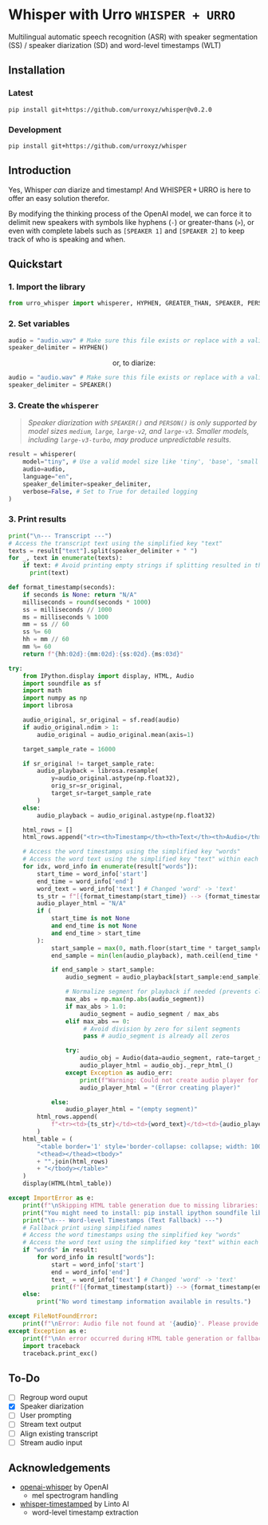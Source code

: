 # Whisper with Urro `WHISPER + URRO`

Multilingual automatic speech recognition (ASR) with speaker segmentation (SS) / speaker diarization (SD) and word-level timestamps (WLT)

## Installation

### Latest
```shell
pip install git+https://github.com/urroxyz/whisper@v0.2.0
```

### Development
```shell
pip install git+https://github.com/urroxyz/whisper
```

## Introduction
Yes, Whisper *can* diarize and timestamp! And WHISPER + URRO is here to offer an easy solution therefor.

By modifying the thinking process of the OpenAI model, we can force it to delimit new speakers with symbols like hyphens (`-`) or greater-thans (`>`), or even with complete labels such as `[SPEAKER 1]` and `[SPEAKER 2]` to keep track of who is speaking and when.

## Quickstart

### 1. Import the library

```py
from urro_whisper import whisperer, HYPHEN, GREATER_THAN, SPEAKER, PERSON
```

### 2. Set variables

```py
audio = "audio.wav" # Make sure this file exists or replace with a valid path
speaker_delimiter = HYPHEN()
```
<p align="center">or, to diarize:</p>

```py
audio = "audio.wav" # Make sure this file exists or replace with a valid path
speaker_delimiter = SPEAKER()
```

### 3. Create the `whisperer`

> *Speaker diarization with `SPEAKER()` and `PERSON()` is only supported by model sizes `medium`, `large`, `large-v2`, and `large-v3`.*
> *Smaller models, including `large-v3-turbo`, may produce unpredictable results.*

```py
result = whisperer(
    model="tiny", # Use a valid model size like 'tiny', 'base', 'small', 'medium', 'large', 'large-v2', 'large-v3'
    audio=audio,
    language="en",
    speaker_delimiter=speaker_delimiter,
    verbose=False, # Set to True for detailed logging
)
```

### 3. Print results

```py
print("\n--- Transcript ---")
# Access the transcript text using the simplified key "text"
texts = result["text"].split(speaker_delimiter + " ")
for _, text in enumerate(texts):
    if text: # Avoid printing empty strings if splitting resulted in them
      print(text)

def format_timestamp(seconds):
    if seconds is None: return "N/A"
    milliseconds = round(seconds * 1000)
    ss = milliseconds // 1000
    ms = milliseconds % 1000
    mm = ss // 60
    ss %= 60
    hh = mm // 60
    mm %= 60
    return f"{hh:02d}:{mm:02d}:{ss:02d}.{ms:03d}"

try:
    from IPython.display import display, HTML, Audio
    import soundfile as sf
    import math
    import numpy as np
    import librosa

    audio_original, sr_original = sf.read(audio)
    if audio_original.ndim > 1:
        audio_original = audio_original.mean(axis=1)

    target_sample_rate = 16000

    if sr_original != target_sample_rate:
        audio_playback = librosa.resample(
            y=audio_original.astype(np.float32),
            orig_sr=sr_original,
            target_sr=target_sample_rate
        )
    else:
        audio_playback = audio_original.astype(np.float32)

    html_rows = []
    html_rows.append("<tr><th>Timestamp</th><th>Text</th><th>Audio</th></tr>") # Changed Word -> Text

    # Access the word timestamps using the simplified key "words"
    # Access the word text using the simplified key "text" within each item
    for idx, word_info in enumerate(result["words"]):
        start_time = word_info['start']
        end_time = word_info['end']
        word_text = word_info['text'] # Changed 'word' -> 'text'
        ts_str = f"[{format_timestamp(start_time)} --> {format_timestamp(end_time)}]"
        audio_player_html = "N/A"
        if (
            start_time is not None
            and end_time is not None
            and end_time > start_time
        ):
            start_sample = max(0, math.floor(start_time * target_sample_rate))
            end_sample = min(len(audio_playback), math.ceil(end_time * target_sample_rate))

            if end_sample > start_sample:
                audio_segment = audio_playback[start_sample:end_sample]

                # Normalize segment for playback if needed (prevents clipping in Audio widget)
                max_abs = np.max(np.abs(audio_segment))
                if max_abs > 1.0:
                    audio_segment = audio_segment / max_abs
                elif max_abs == 0:
                     # Avoid division by zero for silent segments
                     pass # audio_segment is already all zeros

                try:
                    audio_obj = Audio(data=audio_segment, rate=target_sample_rate, autoplay=False)
                    audio_player_html = audio_obj._repr_html_()
                except Exception as audio_err:
                    print(f"Warning: Could not create audio player for segment '{word_text}': {audio_err}")
                    audio_player_html = "(Error creating player)"

            else:
                audio_player_html = "(empty segment)"
        html_rows.append(
            f"<tr><td>{ts_str}</td><td>{word_text}</td><td>{audio_player_html}</td></tr>"
        )
    html_table = (
        "<table border='1' style='border-collapse: collapse; width: 100%;'>"
        "<thead></thead><tbody>"
        + "".join(html_rows)
        + "</tbody></table>"
    )
    display(HTML(html_table))

except ImportError as e:
    print(f"\nSkipping HTML table generation due to missing libraries: {e}")
    print("You might need to install: pip install ipython soundfile librosa")
    print("\n--- Word-level Timestamps (Text Fallback) ---")
    # Fallback print using simplified names
    # Access the word timestamps using the simplified key "words"
    # Access the word text using the simplified key "text" within each item
    if "words" in result:
        for word_info in result["words"]:
            start = word_info['start']
            end = word_info['end']
            text_ = word_info['text'] # Changed 'word' -> 'text'
            print(f"[{format_timestamp(start)} --> {format_timestamp(end)}]\t{text_}")
    else:
        print("No word timestamp information available in results.")

except FileNotFoundError:
    print(f"\nError: Audio file not found at '{audio}'. Please provide a valid path.")
except Exception as e:
    print(f"\nAn error occurred during HTML table generation or fallback: {e}")
    import traceback
    traceback.print_exc()
```

## To-Do

- [ ] Regroup word ouput
- [x] Speaker diarization
- [ ] User prompting
- [ ] Stream text output
- [ ] Align existing transcript
- [ ] Stream audio input

## Acknowledgements

* [openai-whisper](https://github.com/openai/whisper) by OpenAI
    * mel spectrogram handling
* [whisper-timestamped](https://github.com/linto-ai/whisper-timestamped) by Linto AI
    * word-level timestamp extraction

